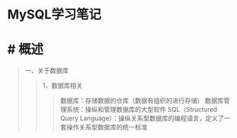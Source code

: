 # MySQL学习笔记

# # 概述 

> 一、关于数据库
>> 1、数据库相关
>>> 数据库：存储数据的仓库（数据有组织的进行存储）
>>> 数据库管理系统：操纵和管理数据库的大型软件
>>> SQL（Structured Query Language）：操纵关系型数据库的编程语言，定义了一套操作关系型数据库的统一标准
